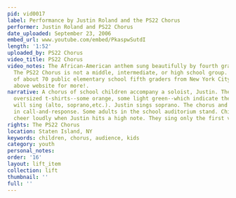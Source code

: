 ```yaml
---
pid: vid0017
label: Performance by Justin Roland and the PS22 Chorus
performer: Justin Roland and PS22 Chorus
date_uploaded: September 23, 2006
embed_url: www.youtube.com/embed/PkaspwSutdI
length: '1:52'
uploaded_by: PS22 Chorus
video_title: PS22 Chorus
video_notes: The African-American anthem sung beautifully by fourth grader Justin!
  The PS22 Chorus is not a middle, intermediate, or high school group.  It is comprised
  of about 70 public elementary school fifth graders from New York City.  Visit our
  above website for more!.
narrative: A chorus of school children accompany a soloist, Justin. The children wear
  oversized t-shirts--some orange, some light green--which indicate the parts they
  will sing (alto, soprano,etc.). Justin sings soprano. The chorus and Justin engage
  in call-and-response. Some adults in the school auditorium stand. Children and adults
  cheer loudly when Justin hits a high note. They sing only the first verse.
rights: The PS22 Chorus
location: Staten Island, NY
keywords: children, chorus, audience, kids
category: youth
personal_notes: 
order: '16'
layout: lift_item
collection: lift
thumbnail: ''
full: ''
---
```

